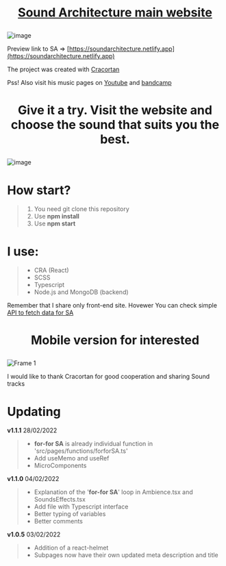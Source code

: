 # <p align="center">[Sound Architecture main website](https://soundarchitecture.netlify.app)</p>

![image](https://user-images.githubusercontent.com/77500425/150692923-2a84c687-2ad1-4f88-85bd-7613bc102fed.png)

Preview link to SA => [https://soundarchitecture.netlify.app](https://soundarchitecture.netlify.app)

The project was created with [Cracortan](https://github.com/Cracortan)

Pss! Also visit his music pages on [Youtube](https://www.youtube.com/channel/UCseRS2xV0cIl4Mm44b4rqvw) and [bandcamp](https://soundarchitecture.bandcamp.com)

# <p align="center">Give it a try. Visit the website and choose the sound that suits you the best.</p>

![image](https://user-images.githubusercontent.com/77500425/150693926-a29a9197-7a01-427e-9e8c-0b54cfdf850a.png)

# How start?

> 1. You need git clone this repository
> 2. Use **npm install**
> 3. Use **npm start**

# I use:

> -   CRA (React)
> -   SCSS
> -   Typescript
> -   Node.js and MongoDB (backend)

Remember that I share only front-end site.
Hovewer You can check simple [API to fetch data for SA](https://github.com/Piotrko64/public-API-for-SA)

# <p align="center">Mobile version for interested</p>

![Frame 1](https://user-images.githubusercontent.com/77500425/150696641-f88d83f0-8a63-4b7a-91f2-9c1ba632d615.png)

I would like to thank Cracortan for good cooperation and sharing Sound tracks

# Updating

**v1.1.1** 28/02/2022

> -   **for-for SA** is already individual function in 'src/pages/functions/forforSA.ts'
> -   Add useMemo and useRef
> -   MicroComponents

**v1.1.0** 04/02/2022

> -   Explanation of the '**for-for SA**' loop in Ambience.tsx and SoundsEffects.tsx
> -   Add file with Typescript interface
> -   Better typing of variables
> -   Better comments

**v1.0.5** 03/02/2022

> -   Addition of a react-helmet
> -   Subpages now have their own updated meta description and title
